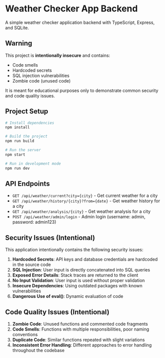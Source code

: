 # Weather Checker App Backend

A simple weather checker application backend with TypeScript, Express, and SQLite.

## Warning

This project is **intentionally insecure** and contains:
- Code smells
- Hardcoded secrets
- SQL injection vulnerabilities
- Zombie code (unused code)

It is meant for educational purposes only to demonstrate common security and code quality issues.

## Project Setup

```bash
# Install dependencies
npm install

# Build the project
npm run build

# Run the server
npm start

# Run in development mode
npm run dev
```

## API Endpoints

- `GET /api/weather/current?city={city}` - Get current weather for a city
- `GET /api/weather/history/{city}?from={date}` - Get weather history for a city
- `GET /api/weather/analysis/{city}` - Get weather analysis for a city
- `POST /api/weather/admin/login` - Admin login (username: admin, password: admin123)

## Security Issues (Intentional)

This application intentionally contains the following security issues:

1. **Hardcoded Secrets**: API keys and database credentials are hardcoded in the source code
2. **SQL Injection**: User input is directly concatenated into SQL queries
3. **Exposed Error Details**: Stack traces are returned to the client
4. **No Input Validation**: User input is used without proper validation
5. **Insecure Dependencies**: Using outdated packages with known vulnerabilities
6. **Dangerous Use of eval()**: Dynamic evaluation of code

## Code Quality Issues (Intentional)

1. **Zombie Code**: Unused functions and commented code fragments
2. **Code Smells**: Functions with multiple responsibilities, poor naming conventions
3. **Duplicate Code**: Similar functions repeated with slight variations
4. **Inconsistent Error Handling**: Different approaches to error handling throughout the codebase
